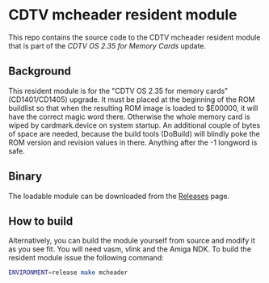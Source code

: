 # CDTV mcheader resident module

This repo contains the source code to the CDTV mcheader resident module that is part of the _CDTV OS 2.35 for Memory Cards_ update.

## Background

This resident module is for the "CDTV OS 2.35 for memory cards" (CD1401/CD1405) upgrade. It must be placed at the beginning of the ROM buildlist so that when the resulting ROM image is loaded to $E00000, it will have the correct magic word there. Otherwise the whole memory card is wiped by cardmark.device on system startup. An additional couple of bytes of space are needed, because the build tools (DoBuild) will blindly poke the ROM version and revision values in there. Anything after the -1 longword is safe.

## Binary

The loadable module can be downloaded from the [Releases](https://github.com/C4ptFuture/cdtv-mcheader/releases/) page.


## How to build

Alternatively, you can build the module yourself from source and modify it as you see fit. You will need vasm, vlink and the Amiga NDK. To build the resident module issue the following command:

```sh
ENVIRONMENT=release make mcheader
```
